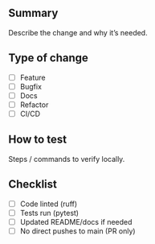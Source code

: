 ## Summary
Describe the change and why it’s needed.

## Type of change
- [ ] Feature
- [ ] Bugfix
- [ ] Docs
- [ ] Refactor
- [ ] CI/CD

## How to test
Steps / commands to verify locally.

## Checklist
- [ ] Code linted (ruff)
- [ ] Tests run (pytest)
- [ ] Updated README/docs if needed
- [ ] No direct pushes to main (PR only)

